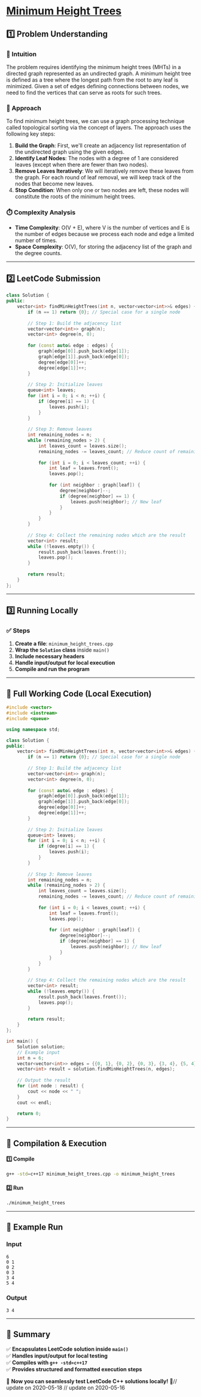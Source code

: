 # **[Minimum Height Trees](https://leetcode.com/problems/minimum-height-trees/description/)**  

## **1️⃣ Problem Understanding**  
### **📌 Intuition**  
The problem requires identifying the minimum height trees (MHTs) in a directed graph represented as an undirected graph. A minimum height tree is defined as a tree where the longest path from the root to any leaf is minimized. Given a set of edges defining connections between nodes, we need to find the vertices that can serve as roots for such trees.

### **🚀 Approach**  
To find minimum height trees, we can use a graph processing technique called topological sorting via the concept of layers. The approach uses the following key steps:
1. **Build the Graph**: First, we'll create an adjacency list representation of the undirected graph using the given edges.
2. **Identify Leaf Nodes**: The nodes with a degree of 1 are considered leaves (except when there are fewer than two nodes).
3. **Remove Leaves Iteratively**: We will iteratively remove these leaves from the graph. For each round of leaf removal, we will keep track of the nodes that become new leaves.
4. **Stop Condition**: When only one or two nodes are left, these nodes will constitute the roots of the minimum height trees.

### **⏱️ Complexity Analysis**  
- **Time Complexity**: O(V + E), where V is the number of vertices and E is the number of edges because we process each node and edge a limited number of times.
- **Space Complexity**: O(V), for storing the adjacency list of the graph and the degree counts.

---  

## **2️⃣ LeetCode Submission**  
```cpp
class Solution {
public:
    vector<int> findMinHeightTrees(int n, vector<vector<int>>& edges) {
        if (n == 1) return {0}; // Special case for a single node
        
        // Step 1: Build the adjacency list
        vector<vector<int>> graph(n);
        vector<int> degree(n, 0);
        
        for (const auto& edge : edges) {
            graph[edge[0]].push_back(edge[1]);
            graph[edge[1]].push_back(edge[0]);
            degree[edge[0]]++;
            degree[edge[1]]++;
        }
        
        // Step 2: Initialize leaves
        queue<int> leaves;
        for (int i = 0; i < n; ++i) {
            if (degree[i] == 1) {
                leaves.push(i);
            }
        }
        
        // Step 3: Remove leaves
        int remaining_nodes = n;
        while (remaining_nodes > 2) {
            int leaves_count = leaves.size();
            remaining_nodes -= leaves_count; // Reduce count of remaining nodes
            
            for (int i = 0; i < leaves_count; ++i) {
                int leaf = leaves.front();
                leaves.pop();
                
                for (int neighbor : graph[leaf]) {
                    degree[neighbor]--;
                    if (degree[neighbor] == 1) {
                        leaves.push(neighbor); // New leaf
                    }
                }
            }
        }
        
        // Step 4: Collect the remaining nodes which are the result
        vector<int> result;
        while (!leaves.empty()) {
            result.push_back(leaves.front());
            leaves.pop();
        }
        
        return result;
    }
};  
```  

---  

## **3️⃣ Running Locally**  
### **✅ Steps**  
1. **Create a file**: `minimum_height_trees.cpp`  
2. **Wrap the `Solution` class** inside `main()`  
3. **Include necessary headers**  
4. **Handle input/output for local execution**  
5. **Compile and run the program**  

---  

## **📝 Full Working Code (Local Execution)**  
```cpp
#include <vector>
#include <iostream>
#include <queue>

using namespace std;

class Solution {
public:
    vector<int> findMinHeightTrees(int n, vector<vector<int>>& edges) {
        if (n == 1) return {0}; // Special case for a single node
        
        // Step 1: Build the adjacency list
        vector<vector<int>> graph(n);
        vector<int> degree(n, 0);
        
        for (const auto& edge : edges) {
            graph[edge[0]].push_back(edge[1]);
            graph[edge[1]].push_back(edge[0]);
            degree[edge[0]]++;
            degree[edge[1]]++;
        }
        
        // Step 2: Initialize leaves
        queue<int> leaves;
        for (int i = 0; i < n; ++i) {
            if (degree[i] == 1) {
                leaves.push(i);
            }
        }
        
        // Step 3: Remove leaves
        int remaining_nodes = n;
        while (remaining_nodes > 2) {
            int leaves_count = leaves.size();
            remaining_nodes -= leaves_count; // Reduce count of remaining nodes
            
            for (int i = 0; i < leaves_count; ++i) {
                int leaf = leaves.front();
                leaves.pop();
                
                for (int neighbor : graph[leaf]) {
                    degree[neighbor]--;
                    if (degree[neighbor] == 1) {
                        leaves.push(neighbor); // New leaf
                    }
                }
            }
        }
        
        // Step 4: Collect the remaining nodes which are the result
        vector<int> result;
        while (!leaves.empty()) {
            result.push_back(leaves.front());
            leaves.pop();
        }
        
        return result;
    }
};

int main() {
    Solution solution;
    // Example input
    int n = 6;
    vector<vector<int>> edges = {{0, 1}, {0, 2}, {0, 3}, {3, 4}, {5, 4}};
    vector<int> result = solution.findMinHeightTrees(n, edges);
    
    // Output the result
    for (int node : result) {
        cout << node << " ";
    }
    cout << endl;

    return 0;
}  
```  

---  

## **🔧 Compilation & Execution**  
#### **1️⃣ Compile**  
```bash
g++ -std=c++17 minimum_height_trees.cpp -o minimum_height_trees
```  

#### **2️⃣ Run**  
```bash
./minimum_height_trees
```  

---  

## **🎯 Example Run**  
### **Input**  
```
6
0 1
0 2
0 3
3 4
5 4
```  
### **Output**  
```
3 4 
```  

---  

## **📌 Summary**  
✅ **Encapsulates LeetCode solution inside `main()`**  
✅ **Handles input/output for local testing**  
✅ **Compiles with `g++ -std=c++17`**  
✅ **Provides structured and formatted execution steps**  

🚀 **Now you can seamlessly test LeetCode C++ solutions locally!** 🚀// update on 2020-05-18
// update on 2020-05-16
